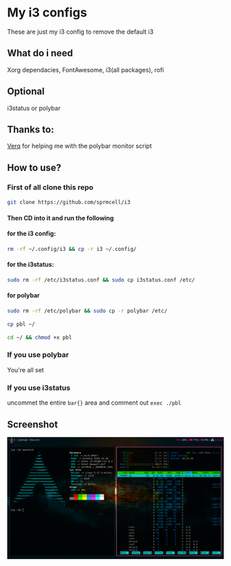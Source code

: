 # My i3 configs

These are just my i3 config to remove the default i3

## What do i need

Xorg dependacies, FontAwesome, i3(all packages), rofi

## Optional

i3status or polybar

## Thanks to:

[Verq](https://github.com/CordlessCoder) for helping me with the polybar monitor script

## How to use?

### First of all clone this repo
```sh
git clone https://github.com/sprmcell/i3
```
#### Then CD into it and run the following

#### for the i3 config:
```sh
rm -rf ~/.config/i3 && cp -r i3 ~/.config/
```

#### for the i3status:
```sh
sudo rm -rf /etc/i3status.conf && sudo cp i3status.conf /etc/
```

#### for polybar

```sh
sudo rm -rf /etc/polybar && sudo cp -r polybar /etc/
```
```sh
cp pbl ~/
```
```sh
cd ~/ && chmod +x pbl
```

### If you use polybar

You're all set

### If you use i3status

uncommet the entire `bar{}` area and comment out `exec ./pbl`

## Screenshot

![i love you](https://github.com/sprmcell/i3/blob/main/screenshot.png)
